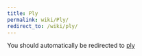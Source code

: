 ```yaml
---
title: Ply
permalink: wiki/Ply/
redirect_to: /wiki/ply/
---
```


You should automatically be redirected to [ply](/wiki/ply/)
